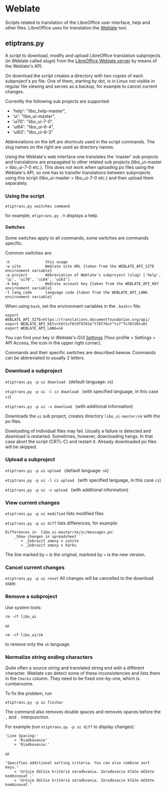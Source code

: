 # Weblate
Scripts related to translation of the LibreOffice user interface, help and other files. LibreOffice uses for translation the [Weblate](https://weblate.org) tool.
## etiptrans.py
A script to download, modify and upload LibreOffice translation subprojects (in Weblate called *slugs*)  from the [LibreOffice Weblate server](https://translations.documentfoundation.org/) by means of the Weblate's API.

On download the script creates a directory with two copies of each subproject's po file. One of them, starting by dot, is in Linux not visible in regular file viewing and serves as a backup, for example to cancel current changes.

Currently the following sub projects are supported:
* 'help': "libo_help-master",
* 'ui': "libo_ui-master",
* 'ui70': "libo_ui-7-0",
* 'ui64': "libo_ui-6-4",
* 'ui63': "libo_ui-6-3"

Abbreviations on the left are shortcuts used in the script commands. The slug names on the right are used as directory names.

Using the Weblate's web interface one translates the 'master' sub projects and translations are propagated to other related sub projects (libo_ui-master > libo_ui-7-0 etc.). This does not work when uploading po files using the Weblate's API, so one has to transfer translations between subprojects using this script (libo_ui-master > libo_ui-7-0 etc.) and then upload them separately.

### Using the script

`etiptrans.py switches command`

for example, `etiptrans.py -h` displays a help.

#### Switches
Some switches apply to all commands, some switches are commands specific.

Common switches are:

```
-h                this usage
-w site           Weblate site URL {taken from the WEBLATE_API_SITE environment variable}
-p project        Abbreviation of Weblate's subproject (slug) ['help', 'ui', 'ui70', 'ui64', 'ui63']
-k key            Weblate account key {taken from the WEBLATE_API_KEY environment variable}
-l lang_code      language code {taken from the WEBLATE_API_LANG environment variable}

```

When using `bash`, set the environment variables in the `.bashrc` file:
```
export WEBLATE_API_SITE=https://translations.documentfoundation.org/api/
export WEBLATE_API_KEY=vt6ttvT6t9T976t&^t76T76vt^tv7^Tv76tV6tv6t
export WEBLATE_API_LANG=sk
```
You can find your key in Weblate's GUI [Settings](https://translations.documentfoundation.org/accounts/profile/#api) (Your profile > Settings > API Access, the icon in the upper right corner).

Commands and their specific switches are described bewow. Commands can be abbreviated to usually 2 letters.

### Download a subproject

`etiptrans.py -p ui download ` (default language: `sk`)

`etiptrans.py -p ui -l cz download ` (with specified language, in this case `cz`)

`etiptrans.py -p ui -v download ` (with additional information)

Downloads the `ui` sub project, creates directory `libo_ui-master/sk` with the po files.

Dowloading of individual files may fail. Usually a failure is detected and download is restarted. Sometimes, however, downloading hangs. In that case abort the script (CRTL-C) and restart it. Already downloaded po files will be skipped.

### Upload a subproject

`etiptrans.py -p ui upload ` (default language: `sk`)

`etiptrans.py -p ui -l cz upload ` (with specified language, in this case `cz`)

`etiptrans.py -p ui -v upload ` (with additional information)

### View current changes
`etiptrans.py -p ui modified` lists modified files

`etiptrans.py -p ui diff` lists differences, for example:

```
Differences in  libo_ui-master/sk/sc/messages.po:
	_Show changes in spreadsheet```
       < _Zobraziť zmeny v zošite
	   > _Zobraziť zmeny v hárku
```
The line marked by `<` is the original, markred by `>` is the new version.

### Cancel current changes
`etiptrans.py -p ui reset`
All changes will be cancelled to the download state.

### Remove a subproject
Use system tools:

`rm -rf libo_ui`

or

`rm -rf libo_ui/sk`

to remove only the `sk` language.

### Normalize string ending characters
Quite often a source string and translated string end with a different character. Weblate can detect some of these inconsistencies and lists them in the `Checks` column. They need to be fixed one-by-one, which is cumbersome.

To fix the problem, run
```
etiptrans.py -p ui fixchar
```
The command also removes double spaces and removes spaces before the `,` and `.` interpunction.

For example (run `etiptrans.py -p ui diff` to display changes):
```
'Line Spacing:'
	< 'Riadkovanie'
	> 'Riadkovanie:'
```
or
```
'Specifies additional sorting criteria. You can also combine sort keys.'
	< 'Určuje ďalšie kritériá zoraďovania. Zoraďovacie kľúče môžete kombinovať .'
	> 'Určuje ďalšie kritériá zoraďovania. Zoraďovacie kľúče môžete kombinovať.'

